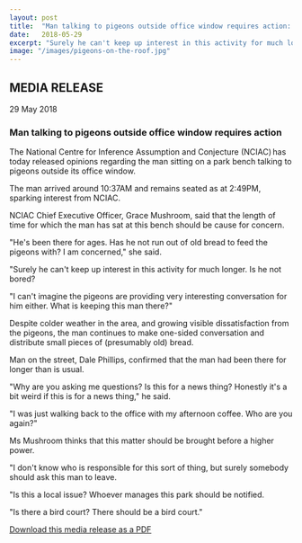 ```yaml
---
layout: post
title:  "Man talking to pigeons outside office window requires action: Media release"
date:   2018-05-29
excerpt: "Surely he can't keep up interest in this activity for much longer."
image: "/images/pigeons-on-the-roof.jpg"
---
```


## MEDIA RELEASE
29 May 2018

### Man talking to pigeons outside office window requires action

The National Centre for Inference Assumption and Conjecture (NCIAC) has today released opinions regarding the man sitting on a park bench talking to pigeons outside its office window. 

The man arrived around 10:37AM and remains seated as at 2:49PM, sparking interest from NCIAC. 

NCIAC Chief Executive Officer, Grace Mushroom, said that the length of time for which the man has sat at this bench should be cause for concern. 

"He's been there for ages. Has he not run out of old bread to feed the pigeons with? I am concerned," she said. 

"Surely he can't keep up interest in this activity for much longer. Is he not bored? 

"I can't imagine the pigeons are providing very interesting conversation for him either. What is keeping this man there?" 

Despite colder weather in the area, and growing visible dissatisfaction from the pigeons, the man continues to make one-sided conversation and distribute small pieces of (presumably old) bread. 

Man on the street, Dale Phillips, confirmed that the man had been there for longer than is usual. 

"Why are you asking me questions? Is this for a news thing? Honestly it's a bit weird if this is for a news thing," he said. 

"I was just walking back to the office with my afternoon coffee. Who are you again?" 

Ms Mushroom thinks that this matter should be brought before a higher power. 

"I don't know who is responsible for this sort of thing, but surely somebody should ask this man to leave. 

"Is this a local issue? Whoever manages this park should be notified. 

"Is there a bird court? There should be a bird court." 

[Download this media release as a PDF](/mr/180529-mr-nciac-man-talking-to-pigeons-outside-office-window.pdf)